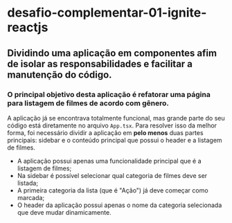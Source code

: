 # desafio-complementar-01-ignite-reactjs

## Dividindo uma aplicação em componentes afim de isolar as responsabilidades e facilitar a manutenção do código.

### O principal objetivo desta aplicação é refatorar uma página para listagem de filmes de acordo com gênero. 

A aplicação já se encontrava totalmente funcional, mas grande parte do seu código está diretamente no arquivo `App.tsx`. Para resolver isso da melhor forma, foi necessário dividir a aplicação em **pelo menos** duas partes principais: sidebar e o conteúdo principal que possui o header e a listagem de filmes.

- A aplicação possui apenas uma funcionalidade principal que é a listagem de filmes;
- Na sidebar é possível selecionar qual categoria de filmes deve ser listada;
- A primeira categoria da lista (que é "Ação") já deve começar como marcada;
- O header da aplicação possui apenas o nome da categoria selecionada que deve mudar dinamicamente.

